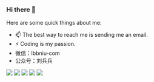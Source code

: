 ### Hi there 👋

<!--
**lbbniu/lbbniu** is a ✨ _special_ ✨ repository because its `README.md` (this file) appears on your GitHub profile.
-->

Here are some quick things about me:

- 📫 The best way to reach me is sending me an email.
- ⚡ Coding is my passion.
- 微信：lbbniu-com
- 公众号：刘兵兵

![](https://github-profile-summary-cards.vercel.app/api/cards/profile-details?username=lbbniu&theme=github)
![](https://github-profile-summary-cards.vercel.app/api/cards/repos-per-language?username=lbbniu&theme=github)
![](https://github-profile-summary-cards.vercel.app/api/cards/most-commit-language?username=lbbniu&theme=github)
![](https://github-profile-summary-cards.vercel.app/api/cards/stats?username=lbbniu&theme=github)
![](https://github-profile-summary-cards.vercel.app/api/cards/productive-time?username=lbbniu&theme=github)
